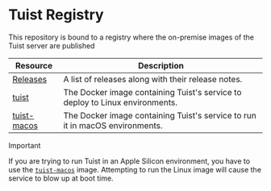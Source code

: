 # Tuist Registry

This repository is bound to a registry where the on-premise images of the Tuist server are published

| Resource | Description |
| ---- | --- |
| [Releases](https://github.com/tuist/cloud-on-premise/releases) | A list of releases along with their release notes. |
| [tuist](https://github.com/orgs/tuist/packages/container/package/tuist) | The Docker image containing Tuist's service to deploy to Linux environments. |
| [tuist-macos](https://github.com/orgs/tuist/packages/container/package/tuist-macos) | The Docker image containing Tuist's service to run it in macOS environments. |

> [!IMPORTANT]
> If you are trying to run Tuist in an Apple Silicon environment, you have to use the [`tuist-macos`](https://github.com/orgs/tuist/packages/container/package/tuist-macos) image. Attempting to run the Linux image will cause the service to blow up at boot time.

